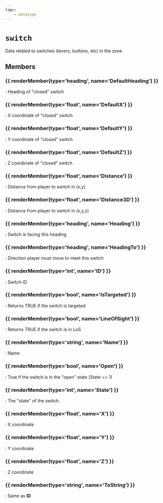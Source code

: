 ```yaml
---
tags:
    - datatype
---
```

# `switch`

Data related to switches (levers, buttons, etc) in the zone

## Members

### {{ renderMember(type='heading', name='DefaultHeading') }} 

:   Heading of "closed" switch

### {{ renderMember(type='float', name='DefaultX') }} 

:   X coordinate of "closed" switch

### {{ renderMember(type='float', name='DefaultY') }} 

:   Y coordinate of "closed" switch

### {{ renderMember(type='float', name='DefaultZ') }} 

:   Z coordinate of "closed" switch

### {{ renderMember(type='float', name='Distance') }} 

:   Distance from player to switch in (x,y)

### {{ renderMember(type='float', name='Distance3D') }} 

:   Distance from player to switch in (x,y,z)

### {{ renderMember(type='heading', name='Heading') }} 

:   Switch is facing this heading

### {{ renderMember(type='heading', name='HeadingTo') }} 

:   Direction player must move to meet this switch

### {{ renderMember(type='int', name='ID') }} 

:   Switch ID

### {{ renderMember(type='bool', name='IsTargeted') }}

:   Returns TRUE if the switch is targeted

### {{ renderMember(type='bool', name='LineOfSight') }} 

:   Returns TRUE if the switch is in LoS

### {{ renderMember(type='string', name='Name') }} 

:   Name

### {{ renderMember(type='bool', name='Open') }} 

:   True if the switch is in the "open" state (State == 1)

### {{ renderMember(type='int', name='State') }} 

:   The "state" of the switch.

### {{ renderMember(type='float', name='X') }} 

:   X coordinate

### {{ renderMember(type='float', name='Y') }} 

:   Y coordinate

### {{ renderMember(type='float', name='Z') }} 

:   Z coordinate

### {{ renderMember(type='string', name='ToString') }} 

:   Same as **ID**


[int]: datatype-int.md
[string]: datatype-string.md
[achievementobj]: datatype-achievementobj.md
[bool]: datatype-bool.md
[time]: datatype-time.md
[achievement]: datatype-achievement.md
[achievementcat]: datatype-achievementcat.md
[altability]: datatype-altability.md
[spell]: datatype-spell.md
[bandolieritem]: #bandolieritem-datatype
[int64]: datatype-int64.md
[timestamp]: datatype-timestamp.md
[float]: datatype-float.md
[buff]: datatype-buff.md
[spawn]: datatype-spawn.md
[auratype]: datatype-auratype.md
[item]: datatype-item.md
[worldlocation]: datatype-worldlocation.md
[ticks]: datatype-ticks.md
[fellowship]: datatype-fellowship.md
[strinrg]: datatype-string.md
[xtarget]: datatype-xtarget.md
[dzmember]: datatype-dzmember.md
[window]: datatype-window.md
[zone]: datatype-zone.md
[fellowshipmember]: datatype-fellowshipmember.md
[class]: datatype-class.md
[heading]: datatype-heading.md
[ground]: datatype-ground.md
[inifile]: datatype-inifile.md
[inifilesection]: datatype-inifilesection.md
[inifilesectionkey]: datatype-inifilesectionkey.md
[double]: datatype-double.md
[invslot]: datatype-invslot.md
[augtype]: datatype-augtype.md
[itemspell]: datatype-itemspell.md
[evolving]: datatype-evolving.md
[keyringitem]: datatype-keyringitem.md
[raidmember]: datatype-raidmember.md
[body]: datatype-body.md
[cachedbuff]: datatype-cachedbuff.md
[deity]: datatype-deity.md
[race]: datatype-race.md
